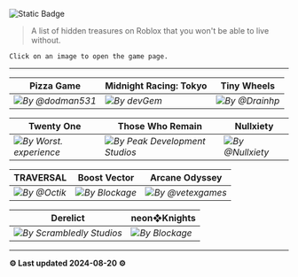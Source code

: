 ![Static Badge](https://img.shields.io/badge/Contribute-38b000?style=for-the-badge&logo=github&logoColor=f8f9fa&labelColor=212529&link=https%3A%2F%2Fgithub.com%2FIntMarco%2FRobloxGems%2Fissues)

> A list of hidden treasures on Roblox that you won't be able to live without.

`Click on an image to open the game page.`

---

|Pizza Game|Midnight Racing: Tokyo|Tiny Wheels|
| - | - | - |
|[![](https://tr.rbxcdn.com/71e2bb539bd8d13f4f87d6a517a89c98/768/432/Image/Webp)](https://www.roblox.com/games/16281075967/Pizza-Game-Beta)*By @dodman531*|[![](https://tr.rbxcdn.com/4732df2dcb31756d859f70f484b95b60/768/432/Image/Webp)](https://www.roblox.com/games/3339374541/Midnight-Racing-Tokyo)*By devGem*|[![](https://tr.rbxcdn.com/011f9fc127f3f0b8867eb435351c68f1/768/432/Image/Webp)](https://www.roblox.com/games/5098630929/Tiny-Wheels)*By @Drainhp*|

|Twenty One|Those Who Remain|Nullxiety|
| - | - | - |
|[![](https://tr.rbxcdn.com/81c0004dfbe850cd6c6dd7445c63469c/768/432/Image/Webp)](https://www.roblox.com/games/16446180574/Twenty-One)*By Worst. experience*|[![](https://tr.rbxcdn.com/74251dea843bf42cf78142d1910053a1/768/432/Image/Webp)](https://www.roblox.com/games/488667523/Those-Who-Remain)*By Peak Development Studios*|[![](https://tr.rbxcdn.com/ea5433eb91ab5c2087fabca9ab66d47f/768/432/Image/Webp)](https://www.roblox.com/games/3723475719/Nullxiety)*By @Nullxiety*|

|TRAVERSAL|Boost Vector|Arcane Odyssey|
| - | - | - |
|[![](https://tr.rbxcdn.com/e658b526111e28dfd75cea4c65d4cfb8/768/432/Image/Webp)](https://www.roblox.com/games/9524634157/TRAVERSAL)*By @Octik*|[![](https://tr.rbxcdn.com/2ce6502ee177b31d08bed12656813702/768/432/Image/Webp)](https://www.roblox.com/games/2653405165/Boost-Vector)*By Blockage*|[![](https://tr.rbxcdn.com/d40db460ce35087694d32ae6076fcf18/768/432/Image/Webp)](https://www.roblox.com/games/3272915504/Arcane-Odyssey-Mistral-Update)*By @vetexgames*|

|Derelict|neon❖Knights|
| - | - |
|[![](https://tr.rbxcdn.com/4e7f8acd685145fd12cd13310447147e/768/432/Image/Webp)](https://www.roblox.com/games/9756976552/UPDATE-Derelict-Alpha)*By Scrambledly Studios*|[![](https://tr.rbxcdn.com/d572f62942e8de5eef27bcb2a8d6d80a/768/432/Image/Webp)](https://www.roblox.com/games/6552369796/neon-Knights-BETA)*By Blockage*|

---

**⚙︎ Last updated 2024-08-20 ⚙︎**

